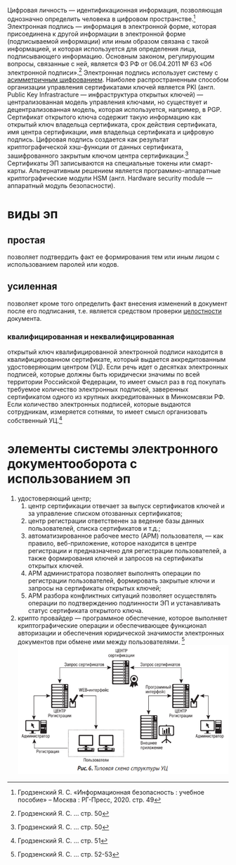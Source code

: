 Цифровая личность — идентификационная информация, позволяющая однозначно определить человека в цифровом пространстве.[^1] 
Электронная подпись — информация в электронной форме, которая присоединена к другой информации в электронной форме (подписываемой информации) или иным образом связана с такой информацией, и которая используется для определения лица, подписывающего информацию. Основным законом, регулирующим вопросы, связанные с ней, является ФЗ РФ от 06.04.2011 № 63 «Об электронной подписи».[^2]
Электронная подпись использует систему с [асимметричным шифрованием](skzi.md). Наиболее распространенным способом организации управления сертификатами ключей является PKI (англ. Public Key Infrastracture — инфраструктура открытых ключей) — централизованная модель управления ключами, но существует и децентрализованная модель, которая используется, например, в PGP. Сертификат открытого ключа содержит такую информацию как открытый ключ владельца сертификата, срок действия сертификата, имя центра сертификации, имя владельца сертификата и цифровую подпись. Цифровая подпись создается как результат криптографической хэш-функции от данных сертификата, зашифрованного закрытым ключом центра сертификации.[^2] Сертификаты ЭП записываются на специальные токены или смарт-карты. Альтернативным решением является программно-аппаратные криптографические модули HSM (англ. Hardware security module — аппаратный модуль безопасности).
# виды эп
## простая
позволяет подтвердить факт ее формирования тем или иным лицом с использованием паролей или кодов.
## усиленная
позволяет кроме того определить факт внесения изменений в документ после его подписания, т.е. является средством проверки [целостности](cia-triad.md) документа.
### квалифицированная и неквалифицированная
открытый ключ квалифицированной электронной подписи находится в квалифицированном сертификате, который выдается аккредитованным удостоверяющим центром (УЦ).
	Если речь идет о десятках электронных подписей, которые должны быть юридически значимы по всей территории Российской Федерации, то имеет смысл раз в год покупать требуемое количество электронных подписей, заверенных сертификатом одного из крупных аккредитованных в Минкомсвязи РФ. Если количество электронных подписей, которые выдаются сотрудникам, измеряется сотнями, то имеет смысл организовать собственный УЦ.[^3]
# элементы системы электронного документооборота с использованием эп
1. удостоверяющий центр;
	1. центр сертификации отвечает за выпуск сертификатов ключей и за управление списком отозванных сертификатов;
	2. центр регистрации ответственен за ведение базы данных пользователей, списка сертификатов и т.д.;
	3. автоматизированное рабочее место (АРМ) пользователя, — как правило, веб-приложение, которое находится в центре регистрации и предназначено для регистрации пользователей, а также формирования ключей и запросов на сертификаты открытых ключей.
	4. АРМ администратора позволяет выполнять операции по регистрации пользователей, формировать закрытые ключи и запросы на сертификаты открытых ключей;
	5. АРМ разбора конфликтных ситуаций позволяет осуществлять операции по подтверждению подлинности ЭП и устанавливать статус сертификата открытого ключа.
2. крипто провайдер — программное обеспечение, которое выполняет криптографические операции и обеспечивающее функционал авторизации и обеспечения юридической значимости электронных документов при обмене ими между пользователями. [^4]
![](pics/certification-authority-ca.png)

[^1]: Гродзенский Я. С. «Информационная безопасность : учебное пособие» – Москва : РГ-Пресс, 2020. стр. 49
[^2]: Гродзенский Я. С. … стр. 50
[^3]: Гродзенский Я. С. … стр. 51
[^4]: Гродзенский Я. С. … стр. 52-53